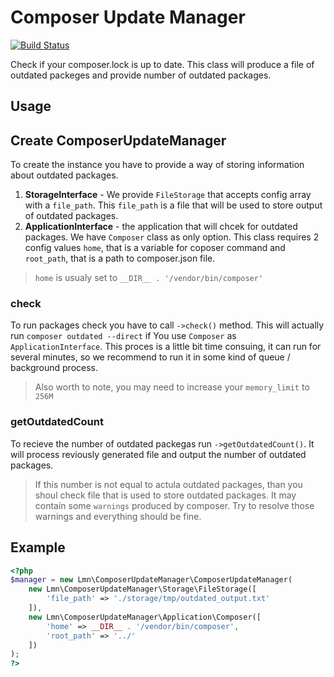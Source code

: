# Composer Update Manager

[![Build Status](https://travis-ci.com/pipan/composer-update-manager.svg?branch=master)](https://travis-ci.com/pipan/composer-update-manager)

Check if your composer.lock is up to date. This class will produce a file of outdated packeges and provide number of outdated packages.

## Usage

## Create ComposerUpdateManager

To create the instance you have to provide a way of storing information about outdated packages. 

1. **StorageInterface** - We provide `FileStorage` that accepts config array with a `file_path`. This `file_path` is a file that will be used to store output of outdated packages. 
2. **ApplicationInterface** - the application that will chcek for outdated packages. We have `Composer` class as only option. This class requires 2 config values `home`, that is a variable for coposer command and `root_path`, that is a path to composer.json file.

> `home` is usualy set to `__DIR__ . '/vendor/bin/composer'`

### check

To run packages check you have to call `->check()` method. This will actually run `composer outdated --direct` if You use `Composer` as `ApplicationInterface`. This proces is a little bit time consuing, it can run for several minutes, so we recommend to run it in some kind of queue / background process.

> Also worth to note, you may need to increase your `memory_limit` to `256M`

### getOutdatedCount

To recieve the number of outdated packegas run `->getOutdatedCount()`. It will process reviously generated file and output the number of outdated packages.

> If this number is  not equal to actula outdated packages, than you shoul check file that is used to store outdated packages. It may contain some `warnings` produced by composer. Try to resolve those warnings and everything should be fine.

## Example

```php
<?php
$manager = new Lmn\ComposerUpdateManager\ComposerUpdateManager(
    new Lmn\ComposerUpdateManager\Storage\FileStorage([
        'file_path' => './storage/tmp/outdated_output.txt'
    ]), 
    new Lmn\ComposerUpdateManager\Application\Composer([
        'home' => __DIR__ . '/vendor/bin/composer',
        'root_path' => '../'
    ])
);
?>
```
